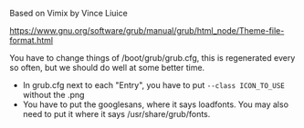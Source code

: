 Based on Vimix by Vince Liuice

https://www.gnu.org/software/grub/manual/grub/html_node/Theme-file-format.html

You have to change things of /boot/grub/grub.cfg, this is regenerated every so often, but we should do well at some better time.

- In grub.cfg next to each "Entry", you have to put `--class ICON_TO_USE` without the .png
- You have to put the googlesans, where it says loadfonts. You may also need to put it where it says /usr/share/grub/fonts.